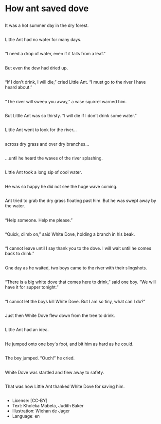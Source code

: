 # How ant saved dove

##
It was a hot summer
day in the dry forest.

##
Little Ant had no water
for many days.

##
“I need a drop of water,
even if it falls from a
leaf.”

##
But even the dew had
dried up.

##
“If I don't drink, I will
die,” cried Little Ant.
“I must go to the river I
have heard about.”

##
“The river will sweep
you away,” a wise
squirrel warned him.

##
But Little Ant was so
thirsty.
“I will die if I don't drink
some water.”

##
Little Ant went to look
for the river…

##
across dry grass and
over dry branches…

##
...until he heard the
waves of the river
splashing.

##
Little Ant took a long
sip of cool water.

##
He was so happy he did
not see the huge wave
coming.

##
Ant tried to grab the
dry grass floating past
him.
But he was swept away
by the water.

##
“Help someone. Help
me please.”

##
“Quick, climb on,” said
White Dove, holding a
branch in his beak.

##

##
“I cannot leave until I
say thank you to the
dove. I will wait until he
comes back to drink.”

##
One day as he waited,
two boys came to the
river with their
slingshots.

##
“There is a big white
dove that comes here
to drink,” said one boy.
“We will have it for
supper tonight.”

##

##
“I cannot let the boys
kill White Dove.
But I am so tiny, what
can I do?”

##
Just then White Dove
flew down from the tree
to drink.

##

##
Little Ant had an idea.

##
He jumped onto one
boy's foot, and bit him
as hard as he could.

##
The boy jumped.
“Ouch!” he cried.

##
White Dove was
startled and flew away
to safety.

##
That was how Little Ant
thanked White Dove for
saving him.

##
* License: [CC-BY]
* Text: Kholeka Mabeta, Judith Baker
* Illustration: Wiehan de Jager
* Language: en
